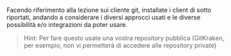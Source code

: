 Facendo riferimento alla lezione sui cliente git, installate i client di sotto riportati, andando a considerare i diversi approcci usati e le diverse possibilità e/o integrazioni da poter usare.

>Hint: Per fare questo usate una vostra repository pubblica (GitKraken, per esempio, non vi permetterà di accedere alle repository private)